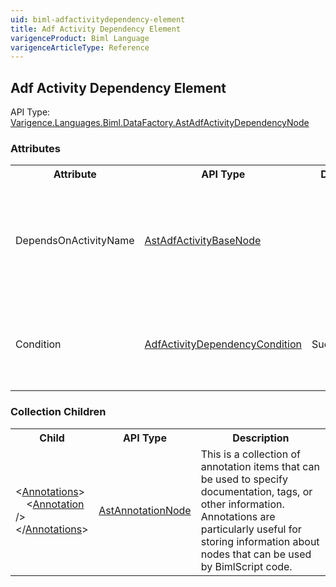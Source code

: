 ```yaml
---
uid: biml-adfactivitydependency-element
title: Adf Activity Dependency Element
varigenceProduct: Biml Language
varigenceArticleType: Reference
---
```

## Adf Activity Dependency Element<div class="AssemblyInfoGroup"><div class="CrossReferenceGroup"><div class="CrossReferenceHeader">API Type:</div><div class="CrossReferenceValue"><a href="../api-reference/Varigence.Languages.Biml.DataFactory.AstAdfActivityDependencyNode.html">Varigence.Languages.Biml.DataFactory.AstAdfActivityDependencyNode</a></div></div></div><div class="AttributeGroup"><h3>Attributes</h3><table id="AttributeList" class="AttributeList"><tbody><tr><th class="AttributeNameColumnHeader">Attribute</th><th class="AttributeTypeColumnHeader">API Type</th><th class="AttributeDefaultColumnHeader">Default</th><th class="AttributeSummaryColumnHeader">Description</th></tr><tr class="ad0"><td class="AttributeName">DependsOnActivityName</td><td class="AttributeType"><a href="../api-reference/Varigence.Languages.Biml.DataFactory.AstAdfActivityBaseNode.html">AstAdfActivityBaseNode</a></td><td class="AttributeDefault">&nbsp;</td><td class="AttributeSummary"><div class ="SummaryItem">Specifies a reference to the activity upon which the parent activity execution is conditioned.</div> This is a required reference to an existing definiton.</td></tr><tr class="ad1"><td class="AttributeName">Condition</td><td class="AttributeType"><a href="../api-reference/Varigence.Languages.Biml.DataFactory.AdfActivityDependencyCondition.html">AdfActivityDependencyCondition</a></td><td class="AttributeDefault">Succeeded</td><td class="AttributeSummary"><div class ="SummaryItem">Specifies the completion status of the DependsOnActivity that is required to run the parent activity.</div> </td></tr></tbody></table></div><div class="ChildGroup">### Collection Children<table id="ChildList" class="ChildList"><tbody><tr><th class="ChildNameColumnHeader">Child</th><th class="ChildTypeColumnHeader">API Type</th><th class="ChildSummaryColumnHeader">Description</th></tr><tr class="cd0"><td class="ChildName"><span class="punc">&lt;</span><a href=Varigence.Languages.Biml.AstNode_Annotations.html">Annotations</a><span class="punc">&gt;</span><br />&nbsp;&nbsp;&nbsp;&nbsp;<span class="punc">&lt;</span><a href=Varigence.Languages.Biml.AstAnnotationNode.html">Annotation</a> <span class="punc">/&gt;</span><br /><span class="punc">&lt;/</span><a href=Varigence.Languages.Biml.AstNode_Annotations.html">Annotations</a><span class="punc">&gt;</span></td><td class="ChildType"><a href="../api-reference/Varigence.Languages.Biml.AstAnnotationNode.html">AstAnnotationNode</a></td><td class="ChildSummary"><div class ="SummaryItem">This is a collection of annotation items that can be used to specify documentation, tags, or other information.  Annotations are particularly useful for storing information about nodes that can be used by BimlScript code.</div> </td></tr></tbody></table></div>